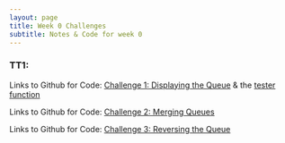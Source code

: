 ```yaml
---
layout: page
title: Week 0 Challenges
subtitle: Notes & Code for week 0
---
```

### TT1:

Links to Github for Code: [Challenge 1: Displaying the Queue](https://github.com/wrachel/Data-Structures-Indiv/blob/test-branch/Queue.java) & the [tester function](https://github.com/wrachel/Data-Structures-Indiv/blob/test-branch/QueueTester.java)



Links to Github for Code: [Challenge 2: Merging Queues](https://github.com/wrachel/Data-Structures-Indiv/blob/test-branch/MergingQueues.java)



Links to Github for Code: [Challenge 3: Reversing the Queue]()